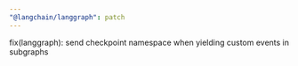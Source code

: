 ```yaml
---
"@langchain/langgraph": patch
---
```


fix(langgraph): send checkpoint namespace when yielding custom events in subgraphs
